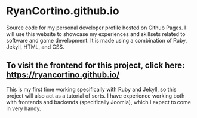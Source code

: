 # RyanCortino.github.io

Source code for my personal developer profile hosted on Github Pages. I will use this website to showcase my experiences and skillsets related to software and game development. It is made using a combination of Ruby, Jekyll, HTML, and CSS.

To visit the frontend for this project, click here: https://ryancortino.github.io/
---

This is my first time working specifically with Ruby and Jekyll, so this project will also act as a tutorial of sorts. I have experience working both with frontends and backends (specifically Joomla), which I expect to come in very handy. 
